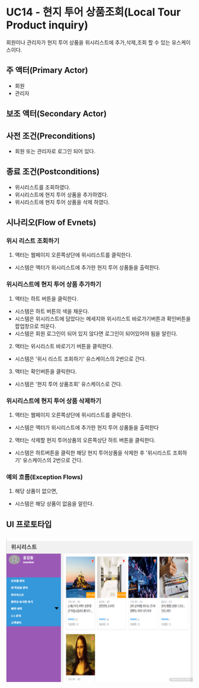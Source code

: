 # UC14 - 현지 투어 상품조회(Local Tour Product inquiry)

회원이나 관리자가 현지 투어 상품을 위시리스트에 추가,삭제,조회 할 수 있는 유스케이스이다.
## 주 액터(Primary Actor)
- 회원
- 관리자
## 보조 액터(Secondary Actor)

## 사전 조건(Preconditions)
- 회원 또는 관리자로 로그인 되어 있다.
## 종료 조건(Postconditions)
- 위시리스트를 조회하였다.
- 위시리스트에 현지 투어 상품을 추가하였다.
- 위시리스트에 현지 투어 상품을 삭제 하였다.

## 시나리오(Flow of Evnets)

### 위시 리스트 조회하기
1. 액터는 웹페이지 오른쪽상단에 위시리스트를 클릭한다.
- 시스템은 액터가 위시리스트에 추가한 현지 투어 상품들을 출력한다.

### 위시리스트에 현지 투어 상품 추가하기
1. 액터는 하트 버튼을 클릭한다.
- 시스템은 하트 버튼의 색을 채운다.
- 시스템은 위시리스트에 담았다는 메세지와 위시리스트 바로가기버튼과 확인버튼을 팝업창으로 띄운다.
- 시스템은 회원 로그인이 되어 있지 않다면 로그인이 되어있어야 됨을 알린다.
2. 액터는 위시리스트 바로기기 버튼을 클릭한다.
- 시스템은 '위시 리스트 조회하기' 유스케이스의 2번으로 간다.
3. 액터는 확인버튼을 클릭한다.
- 시스템은 '현지 투어 상품조회' 유스케이스로 간다.

### 위시리스트에 현지 투어 상품 삭제하기

1. 액터는 웹페이지 오른쪽상단에 위시리스트를 클릭한다.
- 시스템은 액터가 위시리스트에 추가한 현지 투어 상품들을 출력한다
2. 액터는 삭제할 현지 투어상품의 오른쪽상단 하트 버튼을 클릭한다.
- 시스템은 하트버튼을 클릭한 해당 현지 투어상품을 삭제한 후 '위시리스트 조회하기' 유스케이스의 2번으로 간다.

### 예외 흐름(Exception Flows)  
1. 해당 상품이 없으면, 
- 시스템은 해당 상품이 없음을 알린다.

## UI 프로토타입

###
![위시리스트](./images/uc14-WishListManagement01.png)
